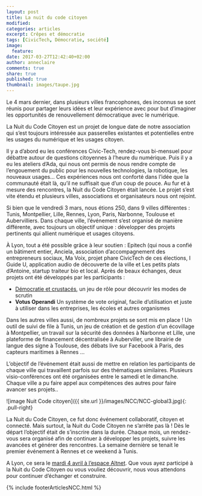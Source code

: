 ```yaml
---
layout: post
title: La nuit du code citoyen 
modified:
categories: articles
excerpt: Crêpes et démocratie
tags: [CivicTech, Démocratie, société]
image:
  feature:
date: 2017-03-27T12:42:40+02:00
author: anneclaire
comments: true
share: true
published: true
thumbnail: images/taupe.jpg
---
```


Le 4 mars dernier, dans plusieurs villes francophones, des inconnus se sont réunis pour partager leurs idées et leur expérience avec pour but d’imaginer les opportunités de renouvellement démocratique avec le numérique.

La Nuit du Code Citoyen est un projet de longue date de notre association qui s’est toujours intéressée aux passerelles existantes et potentielles entre les usages du numérique et les usages citoyen.

Il y a d’abord eu les conférences Civic-Tech, rendez-vous bi-mensuel pour débattre autour de questions citoyennes à l’heure du numérique. Puis il y a eu les ateliers d’Ada, qui nous ont permis de nous rendre compte de l’engouement du public pour les nouvelles technologies, la robotique, les nouveaux usages… Ces expériences nous ont conforté dans l’idée que la communauté était là, qu’il ne suffisait que d’un coup de pouce. Au fur et à mesure des rencontres, la Nuit du Code Citoyen était lancée. Le projet s’est vite étendu et plusieurs villes, associations et organisateurs nous ont rejoint.

Si bien que le vendredi 3 mars, nous étions 250, dans 9 villes différentes : Tunis, Montpellier, Lille, Rennes, Lyon, Paris, Narbonne, Toulouse et Aubervilliers. Dans chaque ville, l’événement s’est organisé de manière différente, avec toujours un objectif unique : développer des projets pertinents qui allient numérique et usages citoyens. 

À Lyon, tout a été possible grâce à leur soutien : Epitech (qui nous a confié un bâtiment entier, Anciela, association d’accompagnement des entrepreneurs sociaux, Ma Voix, projet phare CivicTech de ces élections, I Guide U, application audio de découverte de la ville et Les petits plats d’Antoine, startup traiteur bio et local. Après de beaux échanges, deux projets ont été développés par les participants :

* [Démocratie et crustacés](https://github.com/CodeCitoyen/Demoscampi), un jeu de rôle pour découvrir les modes de scrutin
* **Votus Operandi** Un système de vote original, facile d’utilisation et juste à utiliser dans les entreprises, les écoles et autres organismes 

Dans les autres villes aussi, de nombreux projets se sont mis en place ! Un outil de suivi de file à Tunis, un jeu de création et de gestion d’un écovillage à Montpellier, un travail sur la sécurité des données à Narbonne et Lille, une plateforme de financement décentralisée à Auberviller, une librairie de langue des signe à Toulouse, des débats live sur Facebook à Paris, des capteurs maritimes à Rennes … 

L’objectif de l’événement était aussi de mettre en relation les participants de chaque ville qui travaillent parfois sur des thématiques similaires. Plusieurs visio-conférences ont été organisées entre le samedi et le dimanche. Chaque ville a pu faire appel aux compétences des autres pour faire avancer ses projets.. 

![image Nuit Code citoyen]({{ site.url }}/images/NCC/NCC-global3.jpg){: .pull-right}

La Nuit du Code Citoyen, ce fut donc événement collaboratif, citoyen et connecté. Mais surtout, la Nuit du Code Citoyen ne s’arrête pas là ! Dès le départ l’objectif était de s’inscrire dans la durée. Chaque mois, un rendez-vous sera organisé afin de continuer à développer les projets, suivre les avancées et générer des rencontres. La semaine dernière se tenait le premier événement à Rennes et ce weekend à Tunis. 

A Lyon, ce sera le [mardi 4 avril à l’espace Altnet](https://www.facebook.com/events/1675097642787150/). Que vous ayez participé à la Nuit du Code Citoyen ou vous vouliez découvrir, nous vous attendons pour continuer d’échanger et construire. 

{% include footerArticlesNCC.html %}

